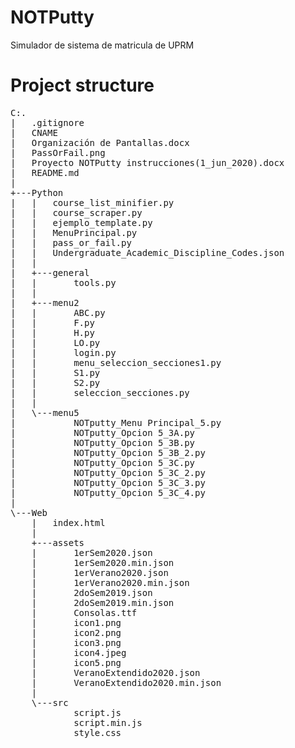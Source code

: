 # NOTPutty
Simulador de sistema de matricula de UPRM

# Project structure
<pre>
C:.
|   .gitignore
|   CNAME
|   Organización de Pantallas.docx
|   PassOrFail.png
|   Proyecto NOTPutty instrucciones(1_jun_2020).docx
|   README.md
|
+---Python
|   |   course_list_minifier.py
|   |   course_scraper.py
|   |   ejemplo_template.py
|   |   MenuPrincipal.py
|   |   pass_or_fail.py
|   |   Undergraduate_Academic_Discipline_Codes.json
|   |
|   +---general
|   |       tools.py
|   |
|   +---menu2
|   |       ABC.py
|   |       F.py
|   |       H.py
|   |       LO.py
|   |       login.py
|   |       menu_seleccion_secciones1.py
|   |       S1.py
|   |       S2.py
|   |       seleccion_secciones.py
|   |
|   \---menu5
|           NOTputty_Menu Principal_5.py
|           NOTputty_Opcion 5_3A.py
|           NOTputty_Opcion 5_3B.py
|           NOTputty_Opcion 5_3B_2.py
|           NOTputty_Opcion 5_3C.py
|           NOTputty_Opcion 5_3C_2.py
|           NOTputty_Opcion 5_3C_3.py
|           NOTputty_Opcion 5_3C_4.py
|
\---Web
    |   index.html
    |
    +---assets
    |       1erSem2020.json
    |       1erSem2020.min.json
    |       1erVerano2020.json
    |       1erVerano2020.min.json
    |       2doSem2019.json
    |       2doSem2019.min.json
    |       Consolas.ttf
    |       icon1.png
    |       icon2.png
    |       icon3.png
    |       icon4.jpeg
    |       icon5.png
    |       VeranoExtendido2020.json
    |       VeranoExtendido2020.min.json
    |
    \---src
            script.js
            script.min.js
            style.css
</pre>
